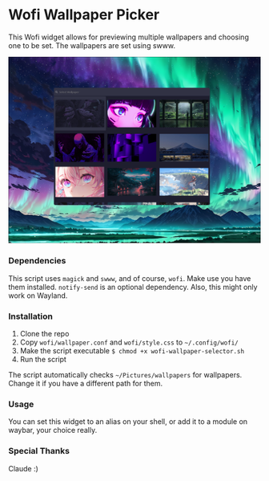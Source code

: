 # Wofi Wallpaper Picker

This Wofi widget allows for previewing multiple wallpapers and choosing one to be set. The wallpapers are set using swww.

![alt text](assets/screenshot.png "Wofi Wallpaper Picker")

### Dependencies
This script uses `magick` and `swww`, and of course, `wofi`. Make use you have them installed.
`notify-send` is an optional dependency.
Also, this might only work on Wayland.

### Installation

1. Clone the repo
2. Copy `wofi/wallpaper.conf` and `wofi/style.css` to `~/.config/wofi/`
3. Make the script executable
```$ chmod +x wofi-wallpaper-selector.sh```
4. Run the script

The script automatically checks `~/Pictures/wallpapers` for wallpapers. Change it if you have a different path for them.

### Usage
You can set this widget to an alias on your shell, or add it to a module on waybar, your choice really.

### Special Thanks
Claude :)
